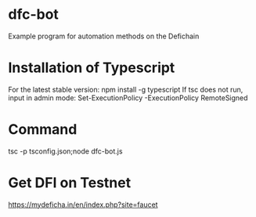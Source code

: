 # dfc-bot
Example program for automation methods on the Defichain

# Installation of Typescript
For the latest stable version: npm install -g typescript
If tsc does not run, input in admin mode: Set-ExecutionPolicy -ExecutionPolicy RemoteSigned

# Command
tsc -p tsconfig.json;node dfc-bot.js

# Get DFI on Testnet
https://mydeficha.in/en/index.php?site=faucet

